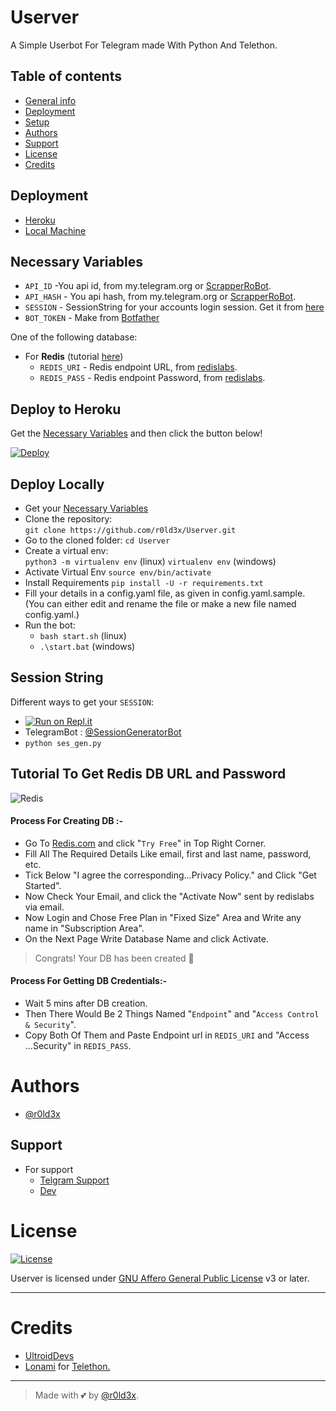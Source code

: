 
# Userver

A Simple Userbot For Telegram made With Python And Telethon.


## Table of contents

* [General info](#general-info)   
* [Deployment](#deployment)
* [Setup](#setup)
* [Authors](#Authors)
* [Support](#Support)
* [License](#License)
* [Credits](#Credits)


## Deployment
* [Heroku](#Deploy-to-Heroku)
* [Local Machine](#Deploy-Locally)


## Necessary Variables
- `API_ID` -You api id, from my.telegram.org or [ScrapperRoBot](https://t.dog/ScrapperRoBot).
- `API_HASH` - You api hash, from my.telegram.org or [ScrapperRoBot](https://t.dog/ScrapperRoBot).
- `SESSION` - SessionString for your accounts login session. Get it from [here](#Session-String)
- `BOT_TOKEN` - Make from [Botfather](https://t.dog/botfather)

One of the following database:
- For **Redis** (tutorial [here](#Tutorial-To-Get-Redis-DB-URL-and-Password))
  - `REDIS_URI` - Redis endpoint URL, from [redislabs](http://redislabs.com/).
  - `REDIS_PASS` - Redis endpoint Password, from [redislabs](http://redislabs.com/).


## Deploy to Heroku
Get the [Necessary Variables](#Necessary-Variables) and then click the button below!  

[![Deploy](https://www.herokucdn.com/deploy/button.svg)](https://dashboard.heroku.com/new?template=https://github.com/r0ld3x/Userver)


## Deploy Locally
- Get your [Necessary Variables](#Necessary-Variables)
- Clone the repository:    
`git clone https://github.com/r0ld3x/Userver.git`
- Go to the cloned folder:
`cd Userver`
- Create a virtual env:      
`python3 -m virtualenv env` (linux)
`virtualenv env` (windows)
- Activate Virtual Env
`source env/bin/activate`
- Install Requirements
`pip install -U -r requirements.txt`                                                                                                             
- Fill your details in a config.yaml file, as given in config.yaml.sample. (You can either edit and rename the file or make a new file named config.yaml.)
- Run the bot:
    - `bash start.sh` (linux)
    - `.\start.bat` (windows)



## Session String
Different ways to get your `SESSION`:
* [![Run on Repl.it](https://replit.com/@r0ld3x/userver-session-generator)](https://replit.com/@r0ld3x/userver-session-generator)
* TelegramBot : [@SessionGeneratorBot](https://t.me/SessionGeneratorBot)
* `python ses_gen.py`



## Tutorial To Get Redis DB URL and Password
![Redis](https://img.shields.io/badge/redis-%23DD0031.svg?style=for-the-badge&logo=redis&logoColor=white)

#### Process For Creating DB :- 
- Go To [Redis.com](Https://redis.com) and click "`Try Free`" in Top Right Corner.   
- Fill All The Required Details Like email, first and last name, password, etc.   
- Tick Below "I agree the corresponding...Privacy Policy." and Click "Get Started".   
- Now Check Your Email, and click the "Activate Now" sent by redislabs via email.   
- Now Login and Chose Free Plan in "Fixed Size" Area and Write any name in "Subscription Area".   
- On the Next Page Write Database Name and click Activate.   
   
> Congrats! Your DB has been created 🥳   


#### Process For Getting DB Credentials:-   
- Wait 5 mins after DB creation.   
- Then There Would Be 2 Things Named "`Endpoint`" and "`Access Control & Security`".   
- Copy Both Of Them and Paste Endpoint url in `REDIS_URI` and "Access ...Security" in `REDIS_PASS`.   




# Authors

- [@r0ld3x](https://www.github.com/r0ld3x)


## Support

* For support
    - [Telgram Support](https://t.me/TheUserver)
    - [Dev](https://t.me/r0ld3x)


# License
[![License](https://www.gnu.org/graphics/gplv3-127x51.png)](LICENSE)   

Userver is licensed under [GNU Affero General Public License](https://www.gnu.org/licenses/agpl-3.0.en.html) v3 or later.


---
# Credits

* [UltroidDevs](https://github.com/TeamUltroid/Ultroid/)
* [Lonami](https://github.com/LonamiWebs/) for [Telethon.](https://github.com/LonamiWebs/Telethon)

---



> Made with 💕 by [@r0ld3x](https://t.me/r0ld3x).    
